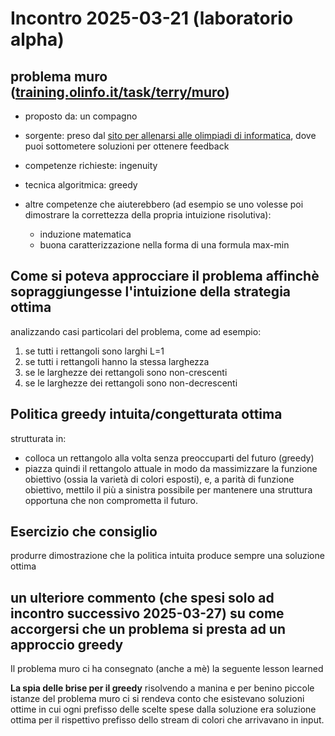 # Incontro 2025-03-21 (laboratorio alpha)

## problema muro ([training.olinfo.it/task/terry/muro](training.olinfo.it/task/terry/muro))

* proposto da: un compagno

* sorgente: preso dal [sito per allenarsi alle olimpiadi di informatica](training.olinfo.it), dove puoi sottometere soluzioni per ottenere feedback

* competenze richieste: ingenuity

* tecnica algoritmica: greedy

* altre competenze che aiuterebbero (ad esempio se uno volesse poi dimostrare la correttezza della propria intuizione risolutiva):
    - induzione matematica
    - buona caratterizzazione nella forma di una formula max-min

## Come si poteva approcciare il problema affinchè sopraggiungesse l'intuizione della strategia ottima
  analizzando casi particolari del problema, come ad esempio:
  1. se tutti i rettangoli sono larghi L=1
  2. se tutti i rettangoli hanno la stessa larghezza
  3. se le larghezze dei rettangoli sono non-crescenti
  4. se le larghezze dei rettangoli sono non-decrescenti
    
## Politica greedy intuita/congetturata ottima
  strutturata in:
  - colloca un rettangolo alla volta senza preoccuparti del futuro (greedy)
  - piazza quindi il rettangolo attuale in modo da massimizzare la funzione obiettivo (ossia la varietà di colori esposti), e, a parità di funzione obiettivo, mettilo il più a sinistra possibile per mantenere una struttura opportuna che non comprometta il futuro.

## Esercizio che consiglio
  produrre dimostrazione che la politica intuita produce sempre una soluzione ottima

## un ulteriore commento (che spesi solo ad incontro successivo 2025-03-27) su come accorgersi che un problema si presta ad un approccio greedy

Il problema muro ci ha consegnato (anche a mè) la seguente lesson learned

**La spia delle brise per il greedy** risolvendo a manina e per benino piccole istanze del problema muro ci si rendeva conto che esistevano soluzioni ottime in cui ogni prefisso delle scelte spese dalla soluzione era soluzione ottima per il rispettivo prefisso dello stream di colori che arrivavano in input.

